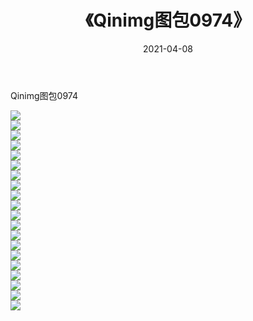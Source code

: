 ﻿---
layout: post
title:  《Qinimg图包0974》
date:   2021-04-08
img: http://imgx.orgx.ga/Qinimg图包/Qinimg图包0974/000.jpg
categories: [美女, 清纯, 唯美]
---

Qinimg图包0974

 ![](http://imgx.orgx.ga/Qinimg图包/Qinimg图包0974/001.jpg) <br>![](http://imgx.orgx.ga/Qinimg图包/Qinimg图包0974/002.jpg) <br>![](http://imgx.orgx.ga/Qinimg图包/Qinimg图包0974/003.jpg) <br>![](http://imgx.orgx.ga/Qinimg图包/Qinimg图包0974/004.jpg) <br>![](http://imgx.orgx.ga/Qinimg图包/Qinimg图包0974/005.jpg) <br>![](http://imgx.orgx.ga/Qinimg图包/Qinimg图包0974/006.jpg) <br>![](http://imgx.orgx.ga/Qinimg图包/Qinimg图包0974/007.jpg) <br>![](http://imgx.orgx.ga/Qinimg图包/Qinimg图包0974/008.jpg) <br>![](http://imgx.orgx.ga/Qinimg图包/Qinimg图包0974/009.jpg) <br>![](http://imgx.orgx.ga/Qinimg图包/Qinimg图包0974/010.jpg) <br>![](http://imgx.orgx.ga/Qinimg图包/Qinimg图包0974/011.jpg) <br>![](http://imgx.orgx.ga/Qinimg图包/Qinimg图包0974/012.jpg) <br>![](http://imgx.orgx.ga/Qinimg图包/Qinimg图包0974/013.jpg) <br>![](http://imgx.orgx.ga/Qinimg图包/Qinimg图包0974/014.jpg) <br>![](http://imgx.orgx.ga/Qinimg图包/Qinimg图包0974/015.jpg) <br>![](http://imgx.orgx.ga/Qinimg图包/Qinimg图包0974/016.jpg) <br>![](http://imgx.orgx.ga/Qinimg图包/Qinimg图包0974/017.jpg) <br>![](http://imgx.orgx.ga/Qinimg图包/Qinimg图包0974/018.jpg) <br>![](http://imgx.orgx.ga/Qinimg图包/Qinimg图包0974/019.jpg) <br>![](http://imgx.orgx.ga/Qinimg图包/Qinimg图包0974/020.jpg) <br>